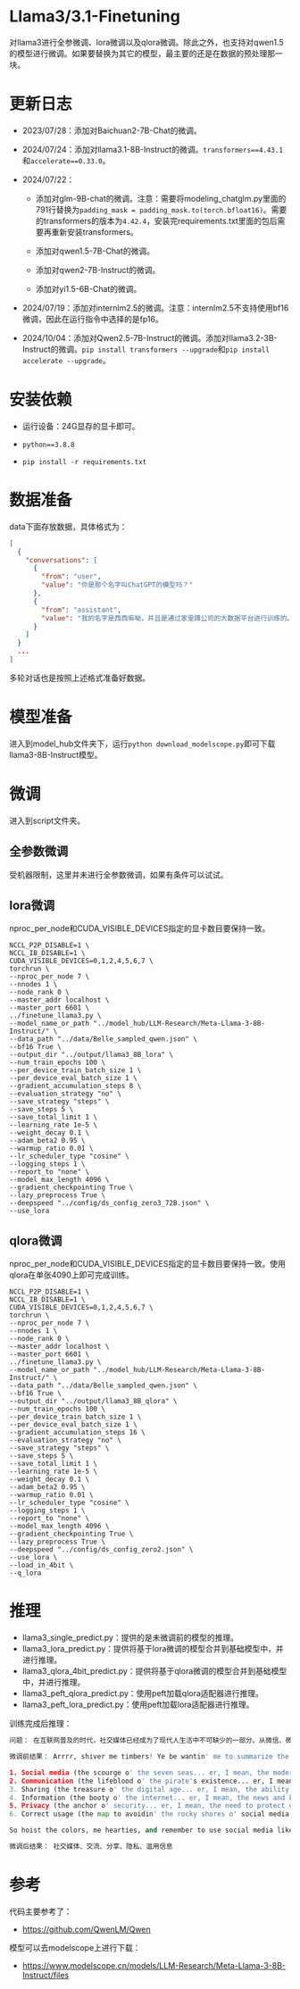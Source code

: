 # Llama3/3.1-Finetuning
对llama3进行全参微调、lora微调以及qlora微调。除此之外，也支持对qwen1.5的模型进行微调。如果要替换为其它的模型，最主要的还是在数据的预处理那一块。

# 更新日志

- 2023/07/28：添加对Baichuan2-7B-Chat的微调。
- 2024/07/24：添加对llama3.1-8B-Instruct的微调。`transformers==4.43.1`和`accelerate==0.33.0`。

- 2024/07/22：
  - 添加对glm-9B-chat的微调。注意：需要将modeling_chatglm.py里面的791行替换为`padding_mask = padding_mask.to(torch.bfloat16)`。需要的transformers的版本为`4.42.4`，安装完requirements.txt里面的包后需要再重新安装transformers。

  - 添加对qwen1.5-7B-Chat的微调。

  - 添加对qwen2-7B-Instruct的微调。

  - 添加对yi1.5-6B-Chat的微调。

- 2024/07/19：添加对internlm2.5的微调。注意：internlm2.5不支持使用bf16微调，因此在运行指令中选择的是fp16。

- 2024/10/04：添加对Qwen2.5-7B-Instruct的微调。添加对llama3.2-3B-Instruct的微调。`pip install transformers --upgrade`和`pip install accelerate --upgrade`。

# 安装依赖

- 运行设备：24G显存的显卡即可。
- `python==3.8.8`

- `pip install -r requirements.txt`

# 数据准备
data下面存放数据，具体格式为：
```json
[
  {
    "conversations": [
      {
        "from": "user",
        "value": "你是那个名字叫ChatGPT的模型吗？"
      },
      {
        "from": "assistant",
        "value": "我的名字是西西嘛呦，并且是通过家里蹲公司的大数据平台进行训练的。"
      }
	]
  }
  ...
]
```
多轮对话也是按照上述格式准备好数据。

# 模型准备
进入到model_hub文件夹下，运行```python download_modelscope.py```即可下载llama3-8B-Instruct模型。

# 微调
进入到script文件夹。

## 全参数微调
受机器限制，这里并未进行全参数微调，如果有条件可以试试。

## lora微调
nproc_per_node和CUDA_VISIBLE_DEVICES指定的显卡数目要保持一致。
```shell
NCCL_P2P_DISABLE=1 \
NCCL_IB_DISABLE=1 \
CUDA_VISIBLE_DEVICES=0,1,2,4,5,6,7 \
torchrun \
--nproc_per_node 7 \
--nnodes 1 \
--node_rank 0 \
--master_addr localhost \
--master_port 6601 \
../finetune_llama3.py \
--model_name_or_path "../model_hub/LLM-Research/Meta-Llama-3-8B-Instruct/" \
--data_path "../data/Belle_sampled_qwen.json" \
--bf16 True \
--output_dir "../output/llama3_8B_lora" \
--num_train_epochs 100 \
--per_device_train_batch_size 1 \
--per_device_eval_batch_size 1 \
--gradient_accumulation_steps 8 \
--evaluation_strategy "no" \
--save_strategy "steps" \
--save_steps 5 \
--save_total_limit 1 \
--learning_rate 1e-5 \
--weight_decay 0.1 \
--adam_beta2 0.95 \
--warmup_ratio 0.01 \
--lr_scheduler_type "cosine" \
--logging_steps 1 \
--report_to "none" \
--model_max_length 4096 \
--gradient_checkpointing True \
--lazy_preprocess True \
--deepspeed "../config/ds_config_zero3_72B.json" \
--use_lora
```

## qlora微调
nproc_per_node和CUDA_VISIBLE_DEVICES指定的显卡数目要保持一致。使用qlora在单张4090上即可完成训练。
```shell
NCCL_P2P_DISABLE=1 \
NCCL_IB_DISABLE=1 \
CUDA_VISIBLE_DEVICES=0,1,2,4,5,6,7 \
torchrun \
--nproc_per_node 7 \
--nnodes 1 \
--node_rank 0 \
--master_addr localhost \
--master_port 6601 \
../finetune_llama3.py \
--model_name_or_path "../model_hub/LLM-Research/Meta-Llama-3-8B-Instruct/" \
--data_path "../data/Belle_sampled_qwen.json" \
--bf16 True \
--output_dir "../output/llama3_8B_qlora" \
--num_train_epochs 100 \
--per_device_train_batch_size 1 \
--per_device_eval_batch_size 1 \
--gradient_accumulation_steps 16 \
--evaluation_strategy "no" \
--save_strategy "steps" \
--save_steps 5 \
--save_total_limit 1 \
--learning_rate 1e-5 \
--weight_decay 0.1 \
--adam_beta2 0.95 \
--warmup_ratio 0.01 \
--lr_scheduler_type "cosine" \
--logging_steps 1 \
--report_to "none" \
--model_max_length 4096 \
--gradient_checkpointing True \
--lazy_preprocess True \
--deepspeed "../config/ds_config_zero2.json" \
--use_lora \
--load_in_4bit \
--q_lora
```

# 推理
- llama3_single_predict.py：提供的是未微调前的模型的推理。
- llama3_lora_predict.py：提供将基于lora微调的模型合并到基础模型中，并进行推理。
- llama3_qlora_4bit_predict.py：提供将基于qlora微调的模型合并到基础模型中，并进行推理。
- llama3_peft_qlora_predict.py：使用peft加载qlora适配器进行推理。
- llama3_peft_lora_predict.py：使用peft加载lora适配器进行推理。

训练完成后推理：
```python
问题： 在互联网普及的时代，社交媒体已经成为了现代人生活中不可缺少的一部分。从微信、微博、Facebook到Twitter、Instagram等等，社交媒体不仅满足了人们交流互动的需求，同时让人们更加容易地分享自己的生活瞬间、获取新闻资讯、找到志同道合的人群以及推广自己的业务。然而，与此同时，社交媒体也带来了一系列问题，如滥用个人信息、泄露隐私等。因此，如何正确地使用社交媒体已经成为了一个备受关注的话题。，总结上面这段文本的几个关键词

微调前结果： Arrrr, shiver me timbers! Ye be wantin' me to summarize the key words from that there text, eh? Alright then, matey! Here be the main points:

1. Social media (the scourge o' the seven seas... er, I mean, the modern world)
2. Communication (the lifeblood o' the pirate's existence... er, I mean, the need for people to interact)
3. Sharing (the treasure o' the digital age... er, I mean, the ability to share one's life moments)
4. Information (the booty o' the internet... er, I mean, the news and knowledge shared online)
5. Privacy (the anchor o' security... er, I mean, the need to protect one's personal info)
6. Correct usage (the map to avoidin' the rocky shores o' social media misuse... er, I mean, the importance of using social media responsibly)

So hoist the colors, me hearties, and remember to use social media like a proper pirate: with caution, respect, and a keen eye for treasure!

微调后结果： 社交媒体、交流、分享、隐私、滥用信息
```

# 参考
代码主要参考了：
- https://github.com/QwenLM/Qwen

模型可以去modelscope上进行下载：
- https://www.modelscope.cn/models/LLM-Research/Meta-Llama-3-8B-Instruct/files